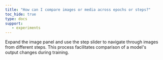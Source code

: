 ```yaml
---
title: "How can I compare images or media across epochs or steps?"
toc_hide: true
type: docs
support:
   - experiments
---
```

Expand the image panel and use the step slider to navigate through images from different steps. This process facilitates comparison of a model's output changes during training.